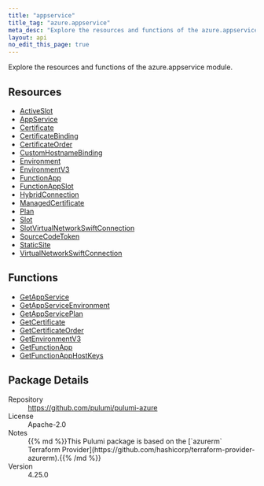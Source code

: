 ```yaml
---
title: "appservice"
title_tag: "azure.appservice"
meta_desc: "Explore the resources and functions of the azure.appservice module."
layout: api
no_edit_this_page: true
---
```


<!-- WARNING: this file was generated by Pulumi Docs Generator. -->
<!-- Do not edit by hand unless you're certain you know what you are doing! -->

Explore the resources and functions of the azure.appservice module.

<h2 id="resources">Resources</h2>
<ul class="api">
    <li><a href="activeslot" title="ActiveSlot"><span class="api-symbol api-symbol--resource"></span>ActiveSlot</a></li>
    <li><a href="appservice" title="AppService"><span class="api-symbol api-symbol--resource"></span>AppService</a></li>
    <li><a href="certificate" title="Certificate"><span class="api-symbol api-symbol--resource"></span>Certificate</a></li>
    <li><a href="certificatebinding" title="CertificateBinding"><span class="api-symbol api-symbol--resource"></span>CertificateBinding</a></li>
    <li><a href="certificateorder" title="CertificateOrder"><span class="api-symbol api-symbol--resource"></span>CertificateOrder</a></li>
    <li><a href="customhostnamebinding" title="CustomHostnameBinding"><span class="api-symbol api-symbol--resource"></span>CustomHostnameBinding</a></li>
    <li><a href="environment" title="Environment"><span class="api-symbol api-symbol--resource"></span>Environment</a></li>
    <li><a href="environmentv3" title="EnvironmentV3"><span class="api-symbol api-symbol--resource"></span>EnvironmentV3</a></li>
    <li><a href="functionapp" title="FunctionApp"><span class="api-symbol api-symbol--resource"></span>FunctionApp</a></li>
    <li><a href="functionappslot" title="FunctionAppSlot"><span class="api-symbol api-symbol--resource"></span>FunctionAppSlot</a></li>
    <li><a href="hybridconnection" title="HybridConnection"><span class="api-symbol api-symbol--resource"></span>HybridConnection</a></li>
    <li><a href="managedcertificate" title="ManagedCertificate"><span class="api-symbol api-symbol--resource"></span>ManagedCertificate</a></li>
    <li><a href="plan" title="Plan"><span class="api-symbol api-symbol--resource"></span>Plan</a></li>
    <li><a href="slot" title="Slot"><span class="api-symbol api-symbol--resource"></span>Slot</a></li>
    <li><a href="slotvirtualnetworkswiftconnection" title="SlotVirtualNetworkSwiftConnection"><span class="api-symbol api-symbol--resource"></span>SlotVirtualNetworkSwiftConnection</a></li>
    <li><a href="sourcecodetoken" title="SourceCodeToken"><span class="api-symbol api-symbol--resource"></span>SourceCodeToken</a></li>
    <li><a href="staticsite" title="StaticSite"><span class="api-symbol api-symbol--resource"></span>StaticSite</a></li>
    <li><a href="virtualnetworkswiftconnection" title="VirtualNetworkSwiftConnection"><span class="api-symbol api-symbol--resource"></span>VirtualNetworkSwiftConnection</a></li>
</ul>

<h2 id="functions">Functions</h2>
<ul class="api">
    <li><a href="getappservice" title="GetAppService"><span class="api-symbol api-symbol--function"></span>GetAppService</a></li>
    <li><a href="getappserviceenvironment" title="GetAppServiceEnvironment"><span class="api-symbol api-symbol--function"></span>GetAppServiceEnvironment</a></li>
    <li><a href="getappserviceplan" title="GetAppServicePlan"><span class="api-symbol api-symbol--function"></span>GetAppServicePlan</a></li>
    <li><a href="getcertificate" title="GetCertificate"><span class="api-symbol api-symbol--function"></span>GetCertificate</a></li>
    <li><a href="getcertificateorder" title="GetCertificateOrder"><span class="api-symbol api-symbol--function"></span>GetCertificateOrder</a></li>
    <li><a href="getenvironmentv3" title="GetEnvironmentV3"><span class="api-symbol api-symbol--function"></span>GetEnvironmentV3</a></li>
    <li><a href="getfunctionapp" title="GetFunctionApp"><span class="api-symbol api-symbol--function"></span>GetFunctionApp</a></li>
    <li><a href="getfunctionapphostkeys" title="GetFunctionAppHostKeys"><span class="api-symbol api-symbol--function"></span>GetFunctionAppHostKeys</a></li>
</ul>

<h2 id="package-details">Package Details</h2>
<dl class="package-details">
	<dt>Repository</dt>
	<dd><a href="https://github.com/pulumi/pulumi-azure">https://github.com/pulumi/pulumi-azure</a></dd>
	<dt>License</dt>
	<dd>Apache-2.0</dd>
	<dt>Notes</dt>
	<dd>{{% md %}}This Pulumi package is based on the [`azurerm` Terraform Provider](https://github.com/hashicorp/terraform-provider-azurerm).{{% /md %}}</dd>
	<dt>Version</dt>
	<dd>4.25.0</dd>
</dl>

